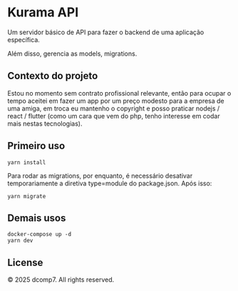 # Kurama API

Um servidor básico de API para fazer o backend de uma aplicação específica.

Além disso, gerencia as models, migrations.

## Contexto do projeto

Estou no momento sem contrato profissional relevante, então para ocupar o tempo aceitei em fazer um app por um preço modesto para a empresa de uma amiga, em troca eu mantenho o copyright e posso praticar nodejs / react / flutter (como um cara que vem do php, tenho interesse em codar mais nestas tecnologias).

## Primeiro uso

```
yarn install
```

Para rodar as migrations, por enquanto, é necessário desativar temporariamente a diretiva type=module do package.json. Após isso:

```
yarn migrate
```

## Demais usos

```
docker-compose up -d
yarn dev
```

## License

© 2025 dcomp7. All rights reserved.
